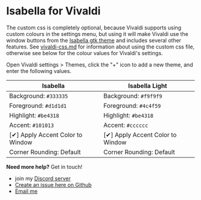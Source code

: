 # Isabella for Vivaldi
The custom css is completely optional, because Vivaldi supports using custom colours in the settings menu, but using it will make Vivaldi use the window buttons from the [Isabella gtk theme](https://github.com/Tiamarth/isabella-gnome) and includes several other features. See [vivaldi-css.md](vivaldi-css.md) for information about using the custom css file, otherwise see below for the colour values for Vivaldi's settings.

Open Vivaldi settings > Themes, click the "+" icon to add a new theme, and enter the following values.

| Isabella                                | Isabella Light                          |
| --------------------------------------- | --------------------------------------- |
| Background: `#333335`                   | Background: `#f9f9f9`                   |
| Foreground: `#d1d1d1`                   | Foreground: `#4c4f59`                   |
| Highlight: `#be4318`                    | Highlight: `#be4318`                    |
| Accent: `#101013`                       | Accent: `#cccccc`                       |
| [&#10004;] Apply Accent Color to Window | [&#10004;] Apply Accent Color to Window |
| Corner Rounding: Default                | Corner Rounding: Default                |

**Need more help?** Get in touch!
- join my [Discord server](https://discord.gg/ZfDP2ZV)
- [Create an issue here on Github](https://github.com/Tiamarth/isabella-vivaldi/issues/new)
- [Email me](mailto:jontiamac@gmail.com)
